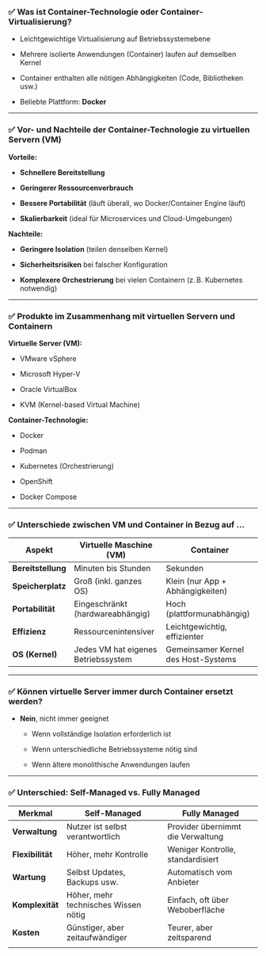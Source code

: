 
### ✅ **Was ist Container-Technologie oder Container-Virtualisierung?**

- Leichtgewichtige Virtualisierung auf Betriebssystemebene
    
- Mehrere isolierte Anwendungen (Container) laufen auf demselben Kernel
    
- Container enthalten alle nötigen Abhängigkeiten (Code, Bibliotheken usw.)
    
- Beliebte Plattform: **Docker**
    

---

### ✅ **Vor- und Nachteile der Container-Technologie zu virtuellen Servern (VM)**

**Vorteile:**

- **Schnellere Bereitstellung**
    
- **Geringerer Ressourcenverbrauch**
    
- **Bessere Portabilität** (läuft überall, wo Docker/Container Engine läuft)
    
- **Skalierbarkeit** (ideal für Microservices und Cloud-Umgebungen)
    

**Nachteile:**

- **Geringere Isolation** (teilen denselben Kernel)
    
- **Sicherheitsrisiken** bei falscher Konfiguration
    
- **Komplexere Orchestrierung** bei vielen Containern (z. B. Kubernetes notwendig)
    

---

### ✅ **Produkte im Zusammenhang mit virtuellen Servern und Containern**

**Virtuelle Server (VM):**

- VMware vSphere
    
- Microsoft Hyper-V
    
- Oracle VirtualBox
    
- KVM (Kernel-based Virtual Machine)
    

**Container-Technologie:**

- Docker
    
- Podman
    
- Kubernetes (Orchestrierung)
    
- OpenShift
    
- Docker Compose
    

---

### ✅ **Unterschiede zwischen VM und Container in Bezug auf …**

|Aspekt|Virtuelle Maschine (VM)|Container|
|---|---|---|
|**Bereitstellung**|Minuten bis Stunden|Sekunden|
|**Speicherplatz**|Groß (inkl. ganzes OS)|Klein (nur App + Abhängigkeiten)|
|**Portabilität**|Eingeschränkt (hardwareabhängig)|Hoch (plattformunabhängig)|
|**Effizienz**|Ressourcenintensiver|Leichtgewichtig, effizienter|
|**OS (Kernel)**|Jedes VM hat eigenes Betriebssystem|Gemeinsamer Kernel des Host-Systems|

---

### ✅ **Können virtuelle Server immer durch Container ersetzt werden?**

- **Nein**, nicht immer geeignet
    
    - Wenn vollständige Isolation erforderlich ist
        
    - Wenn unterschiedliche Betriebssysteme nötig sind
        
    - Wenn ältere monolithische Anwendungen laufen
        

---

### ✅ **Unterschied: Self-Managed vs. Fully Managed**

| Merkmal          | Self-Managed                         | Fully Managed                     |
| ---------------- | ------------------------------------ | --------------------------------- |
| **Verwaltung**   | Nutzer ist selbst verantwortlich     | Provider übernimmt die Verwaltung |
| **Flexibilität** | Höher, mehr Kontrolle                | Weniger Kontrolle, standardisiert |
| **Wartung**      | Selbst Updates, Backups usw.         | Automatisch vom Anbieter          |
| **Komplexität**  | Höher, mehr technisches Wissen nötig | Einfach, oft über Weboberfläche   |
| **Kosten**       | Günstiger, aber zeitaufwändiger      | Teurer, aber zeitsparend          |
|                  |                                      |                                   |